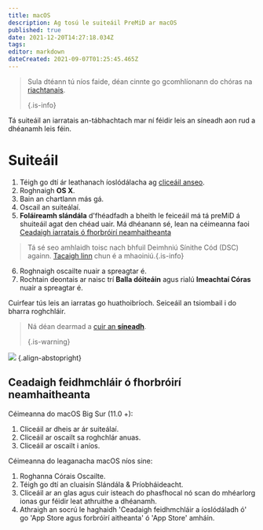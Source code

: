 ```yaml
---
title: macOS
description: Ag tosú le suiteáil PreMiD ar macOS
published: true
date: 2021-12-20T14:27:18.034Z
tags:
editor: markdown
dateCreated: 2021-09-07T01:25:45.465Z
---
```


> Sula dtéann tú níos faide, déan cinnte go gcomhlíonann do chóras na [riachtanais](/install/requirements).
>
> {.is-info}

Tá suiteáil an iarratais an-tábhachtach mar ní féidir leis an síneadh aon rud a dhéanamh leis féin.

# Suiteáil
1. Téigh go dtí ár leathanach íoslódálacha ag [cliceáil anseo](https://premid.app/downloads).
2. Roghnaigh **OS X**.
3. Bain an chartlann más gá.
4. Oscail an suiteálaí.
5. **Foláireamh slándála** d'fhéadfadh a bheith le feiceáil má tá preMiD á shuiteáil agat den chéad uair. Má dhéanann sé, lean na céimeanna faoi [Ceadaigh iarratais ó fhorbróirí neamhaitheanta](https://docs.premid.app/install/macos#allow-apps-from-unidentified-developers)
> Tá sé seo amhlaidh toisc nach bhfuil Deimhniú Sínithe Cód (DSC) againn. [Tacaigh linn](https://www.patreon.com/Timeraa) chun é a mhaoiniú.{.is-info}
6. Roghnaigh oscailte nuair a spreagtar é.
7. Rochtain deontais ar naisc trí **Balla dóiteáin** agus rialú **Imeachtaí Córas** nuair a spreagtar é.

Cuirfear tús leis an iarratas go huathoibríoch. Seiceáil an tsiombail i do bharra roghchláir.

> Ná déan dearmad a [cuir an **síneadh**](/suiteáil).
>
> {.is-warning}

![](https://img.icons8.com/color/2x/mac-logo.png) {.align-abstopright}

## Ceadaigh feidhmchláir ó fhorbróirí neamhaitheanta
Céimeanna do macOS Big Sur (11.0 +):
1. Cliceáil ar dheis ar ár suiteálaí.
2. Cliceáil ar oscailt sa roghchlár anuas.
3. Cliceáil ar oscailt i aníos.

Céimeanna do leaganacha macOS níos sine:
1. Roghanna Córais Oscailte.
2. Téigh go dtí an cluaisín Slándála & Príobháideacht.
3. Cliceáil ar an glas agus cuir isteach do phasfhocal nó scan do mhéarlorg ionas gur féidir leat athruithe a dhéanamh.
4. Athraigh an socrú le haghaidh 'Ceadaigh feidhmchláir a íoslódáladh ó' go 'App Store agus forbróirí aitheanta' ó 'App Store' amháin.
